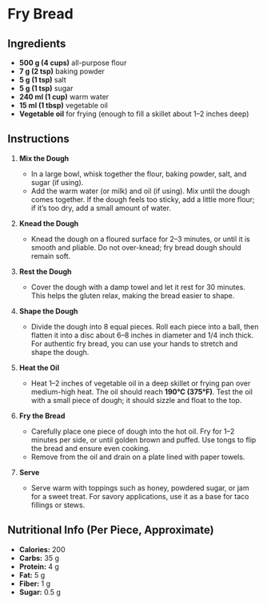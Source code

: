 # Fry Bread

## Ingredients
- **500 g (4 cups)** all-purpose flour
- **7 g (2 tsp)** baking powder
- **5 g (1 tsp)** salt
- **5 g (1 tsp)** sugar
- **240 ml (1 cup)** warm water
- **15 ml (1 tbsp)** vegetable oil
- **Vegetable oil** for frying (enough to fill a skillet about 1–2 inches deep)

## Instructions
1. **Mix the Dough**  
   - In a large bowl, whisk together the flour, baking powder, salt, and sugar (if using).  
   - Add the warm water (or milk) and oil (if using). Mix until the dough comes together. If the dough feels too sticky, add a little more flour; if it’s too dry, add a small amount of water.

2. **Knead the Dough**  
   - Knead the dough on a floured surface for 2–3 minutes, or until it is smooth and pliable. Do not over-knead; fry bread dough should remain soft.

3. **Rest the Dough**  
   - Cover the dough with a damp towel and let it rest for 30 minutes. This helps the gluten relax, making the bread easier to shape.

4. **Shape the Dough**  
   - Divide the dough into 8 equal pieces. Roll each piece into a ball, then flatten it into a disc about 6–8 inches in diameter and 1/4 inch thick. For authentic fry bread, you can use your hands to stretch and shape the dough.

5. **Heat the Oil**  
   - Heat 1–2 inches of vegetable oil in a deep skillet or frying pan over medium-high heat. The oil should reach **190°C (375°F)**. Test the oil with a small piece of dough; it should sizzle and float to the top.

6. **Fry the Bread**  
   - Carefully place one piece of dough into the hot oil. Fry for 1–2 minutes per side, or until golden brown and puffed. Use tongs to flip the bread and ensure even cooking.  
   - Remove from the oil and drain on a plate lined with paper towels.

7. **Serve**  
   - Serve warm with toppings such as honey, powdered sugar, or jam for a sweet treat. For savory applications, use it as a base for taco fillings or stews.

## Nutritional Info (Per Piece, Approximate)
- **Calories:** 200  
- **Carbs:** 35 g  
- **Protein:** 4 g  
- **Fat:** 5 g  
- **Fiber:** 1 g  
- **Sugar:** 0.5 g